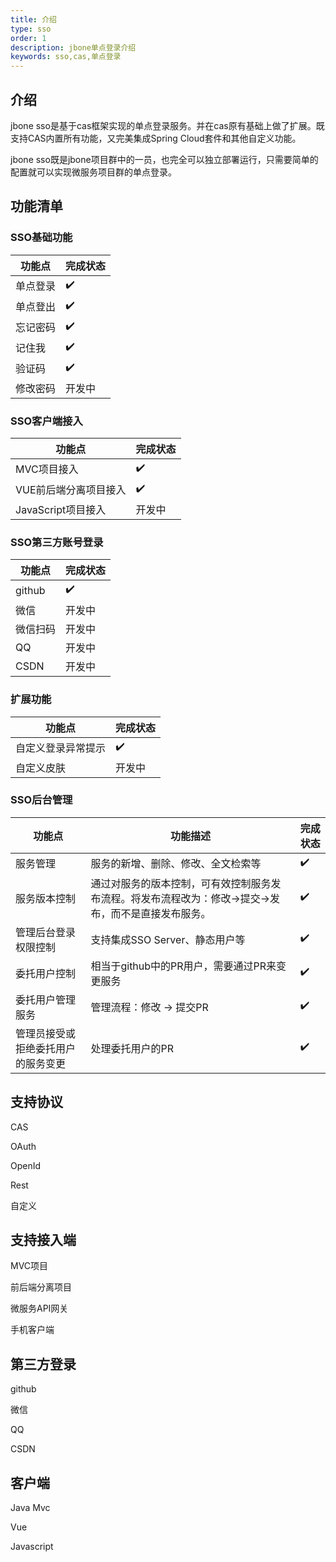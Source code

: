 ```yaml
---
title: 介绍
type: sso
order: 1
description: jbone单点登录介绍
keywords: sso,cas,单点登录
---
```


## 介绍
jbone sso是基于cas框架实现的单点登录服务。并在cas原有基础上做了扩展。既支持CAS内置所有功能，又完美集成Spring Cloud套件和其他自定义功能。

jbone sso既是jbone项目群中的一员，也完全可以独立部署运行，只需要简单的配置就可以实现微服务项目群的单点登录。

## 功能清单

### SSO基础功能
功能点 | 完成状态
---|---
单点登录 |  ✔️
单点登出 |  ✔️ 
忘记密码 |  ✔️ 
记住我 |  ✔️ 
验证码 |  ✔️ 
修改密码 | 开发中

### SSO客户端接入
功能点 | 完成状态
---|---
MVC项目接入 |  ✔️ 
VUE前后端分离项目接入 | ✔️ 
JavaScript项目接入 | 开发中

### SSO第三方账号登录
功能点 | 完成状态
---|---
github |  ✔️ 
微信 |  开发中
微信扫码 | 开发中
QQ | 开发中
CSDN | 开发中



### 扩展功能
功能点 | 完成状态
---|---
自定义登录异常提示 |  ✔️
自定义皮肤 | 开发中


### SSO后台管理
功能点 | 功能描述 |  完成状态
---|--- | ---
服务管理 | 服务的新增、删除、修改、全文检索等 | ✔️
服务版本控制 | 通过对服务的版本控制，可有效控制服务发布流程。将发布流程改为：修改->提交->发布，而不是直接发布服务。 | ✔️
管理后台登录权限控制 | 支持集成SSO Server、静态用户等 | ✔️
委托用户控制 | 相当于github中的PR用户，需要通过PR来变更服务 | ✔️ 
委托用户管理服务 | 管理流程：修改 -> 提交PR | ✔️ 
管理员接受或拒绝委托用户的服务变更 | 处理委托用户的PR | ✔️



## 支持协议

CAS

OAuth

OpenId

Rest

自定义

## 支持接入端

MVC项目

前后端分离项目

微服务API网关

手机客户端

## 第三方登录

github

微信

QQ

CSDN

## 客户端

Java Mvc

Vue

Javascript


